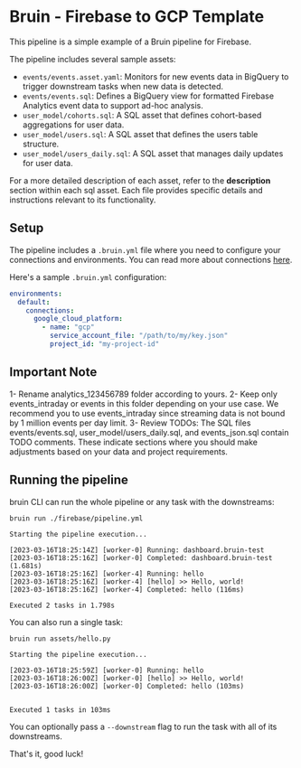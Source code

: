 # Bruin - Firebase to GCP Template

This pipeline is a simple example of a Bruin pipeline for Firebase. 

The pipeline includes several sample assets:

- `events/events.asset.yaml`: Monitors for new events data in BigQuery to trigger downstream tasks when new data is detected.
- `events/events.sql`: Defines a BigQuery view for formatted Firebase Analytics event data to support ad-hoc analysis.
- `user_model/cohorts.sql`: A SQL asset that defines cohort-based aggregations for user data.
- `user_model/users.sql`: A SQL asset that defines the users table structure.
- `user_model/users_daily.sql`: A SQL asset that manages daily updates for user data.

For a more detailed description of each asset, refer to the **description** section within each sql asset. Each file provides specific details and instructions relevant to its functionality.

## Setup
The pipeline includes a `.bruin.yml` file where you need to configure your connections and environments. You can read more about connections [here](https://bruin-data.github.io/bruin/connections/overview.html).

Here's a sample `.bruin.yml` configuration:

```yaml
environments:
  default:
    connections:
      google_cloud_platform:
        - name: "gcp"
          service_account_file: "/path/to/my/key.json"
          project_id: "my-project-id"
 ```

##  Important Note
1- Rename analytics_123456789 folder according to yours.
2- Keep only events_intraday or events in this folder depending on your use case. We recommend you to use events_intraday since streaming data is not bound by 1 million events per day limit.
3- Review TODOs: The SQL files events/events.sql, user_model/users_daily.sql, and events_json.sql contain TODO comments. These indicate sections where you should make adjustments based on your data and project requirements.


## Running the pipeline

bruin CLI can run the whole pipeline or any task with the downstreams:

```shell
bruin run ./firebase/pipeline.yml
```

```shell
Starting the pipeline execution...

[2023-03-16T18:25:14Z] [worker-0] Running: dashboard.bruin-test
[2023-03-16T18:25:16Z] [worker-0] Completed: dashboard.bruin-test (1.681s)
[2023-03-16T18:25:16Z] [worker-4] Running: hello
[2023-03-16T18:25:16Z] [worker-4] [hello] >> Hello, world!
[2023-03-16T18:25:16Z] [worker-4] Completed: hello (116ms)

Executed 2 tasks in 1.798s
```

You can also run a single task:

```shell
bruin run assets/hello.py                            
```

```shell
Starting the pipeline execution...

[2023-03-16T18:25:59Z] [worker-0] Running: hello
[2023-03-16T18:26:00Z] [worker-0] [hello] >> Hello, world!
[2023-03-16T18:26:00Z] [worker-0] Completed: hello (103ms)


Executed 1 tasks in 103ms
```

You can optionally pass a `--downstream` flag to run the task with all of its downstreams.

That's it, good luck!
